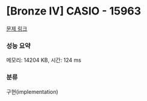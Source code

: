 # [Bronze IV] CASIO - 15963 

[문제 링크](https://www.acmicpc.net/problem/15963) 

### 성능 요약

메모리: 14204 KB, 시간: 124 ms

### 분류

구현(implementation)

